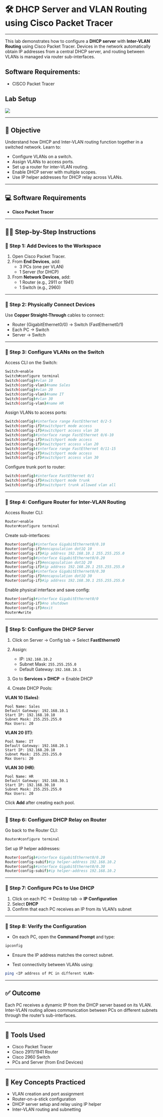 # 🛠️ DHCP Server and VLAN Routing using Cisco Packet Tracer

---

This lab demonstrates how to configure a **DHCP server** with **Inter-VLAN Routing** using Cisco Packet Tracer. Devices in the network automatically obtain IP addresses from a central DHCP server, and routing between VLANs is managed via router sub-interfaces.

## Software Requirements:
- CISCO Packet Tracer

## Lab Setup

<img src="https://github.com/Hashdan-M/DHCP-Server-and-VLAN-routing-using-Packet-Tracer/blob/main/Cisco%20PT/c0.PNG"/></a>

---

## 🎯 Objective

Understand how DHCP and Inter-VLAN routing function together in a switched network. Learn to:
- Configure VLANs on a switch.
- Assign VLANs to access ports.
- Set up a router for inter-VLAN routing.
- Enable DHCP server with multiple scopes.
- Use IP helper addresses for DHCP relay across VLANs.

---

## 💻 Software Requirements

- **Cisco Packet Tracer**

---

## 🧑‍💻 Step-by-Step Instructions

### 🔹 Step 1: Add Devices to the Workspace

1. Open Cisco Packet Tracer.
2. From **End Devices**, add:
   - 3 PCs (one per VLAN)
   - 1 Server (for DHCP)
3. From **Network Devices**, add:
   - 1 Router (e.g., 2911 or 1941)
   - 1 Switch (e.g., 2960)

---

### 🔹 Step 2: Physically Connect Devices

Use **Copper Straight-Through** cables to connect:

- Router (GigabitEthernet0/0) → Switch (FastEthernet0/1)
- Each PC → Switch
- Server → Switch

---

### 🔹 Step 3: Configure VLANs on the Switch

Access CLI on the Switch:

```bash
Switch>enable
Switch#configure terminal
Switch(config)#vlan 10
Switch(config-vlan)#name Sales
Switch(config)#vlan 20
Switch(config-vlan)#name IT
Switch(config)#vlan 30
Switch(config-vlan)#name HR
```

Assign VLANs to access ports:

```bash
Switch(config)#interface range FastEthernet 0/2-5
Switch(config-if)#switchport mode access
Switch(config-if)#switchport access vlan 10
Switch(config)#interface range FastEthernet 0/6-10
Switch(config-if)#switchport mode access
Switch(config-if)#switchport access vlan 20
Switch(config)#interface range FastEthernet 0/11-15
Switch(config-if)#switchport mode access
Switch(config-if)#switchport access vlan 30
```

Configure trunk port to router:

```bash
Switch(config)#interface FastEthernet 0/1
Switch(config-if)#switchport mode trunk
Switch(config-if)#switchport trunk allowed vlan all
```

---

### 🔹 Step 4: Configure Router for Inter-VLAN Routing

Access Router CLI:

```bash
Router>enable
Router#configure terminal
```

Create sub-interfaces:

```bash
Router(config)#interface GigabitEthernet0/0.10
Router(config-if)#encapsulation dot1Q 10
Router(config-if)#ip address 192.168.10.1 255.255.255.0
Router(config)#interface GigabitEthernet0/0.20
Router(config-if)#encapsulation dot1Q 20
Router(config-if)#ip address 192.168.20.1 255.255.255.0
Router(config)#interface GigabitEthernet0/0.30
Router(config-if)#encapsulation dot1Q 30
Router(config-if)#ip address 192.168.30.1 255.255.255.0
```

Enable physical interface and save config:

```bash
Router(config)#interface GigabitEthernet0/0
Router(config-if)#no shutdown
Router(config-if)#exit
Router#write
```

---

### 🔹 Step 5: Configure the DHCP Server

1. Click on Server → Config tab → Select **FastEthernet0**
2. Assign:
   - IP: `192.168.10.2`
   - Subnet Mask: `255.255.255.0`
   - Default Gateway: `192.168.10.1`

3. Go to **Services > DHCP** → Enable DHCP
4. Create DHCP Pools:

**VLAN 10 (Sales)**:
```
Pool Name: Sales
Default Gateway: 192.168.10.1
Start IP: 192.168.10.10
Subnet Mask: 255.255.255.0
Max Users: 20
```

**VLAN 20 (IT)**:
```
Pool Name: IT
Default Gateway: 192.168.20.1
Start IP: 192.168.20.10
Subnet Mask: 255.255.255.0
Max Users: 20
```

**VLAN 30 (HR)**:
```
Pool Name: HR
Default Gateway: 192.168.30.1
Start IP: 192.168.30.10
Subnet Mask: 255.255.255.0
Max Users: 20
```

Click **Add** after creating each pool.

---

### 🔹 Step 6: Configure DHCP Relay on Router

Go back to the Router CLI:

```bash
Router#configure terminal
```

Set up IP helper addresses:

```bash
Router(config)#interface GigabitEthernet0/0.20
Router(config-subif)#ip helper-address 192.168.10.2
Router(config)#interface GigabitEthernet0/0.30
Router(config-subif)#ip helper-address 192.168.10.2
```

---

### 🔹 Step 7: Configure PCs to Use DHCP

1. Click on each PC → Desktop tab → **IP Configuration**
2. Select **DHCP**
3. Confirm that each PC receives an IP from its VLAN’s subnet

---

### 🔹 Step 8: Verify the Configuration

- On each PC, open the **Command Prompt** and type:

```bash
ipconfig
```

- Ensure the IP address matches the correct subnet.

- Test connectivity between VLANs using:

```bash
ping <IP address of PC in different VLAN>
```

---

## ✅ Outcome

Each PC receives a dynamic IP from the DHCP server based on its VLAN. Inter-VLAN routing allows communication between PCs on different subnets through the router’s sub-interfaces.

---

## 🧰 Tools Used

- Cisco Packet Tracer
- Cisco 2911/1941 Router
- Cisco 2960 Switch
- PCs and Server (from End Devices)

---

## 🧠 Key Concepts Practiced

- VLAN creation and port assignment
- Router-on-a-stick configuration
- DHCP server setup and relay using IP helper
- Inter-VLAN routing and subnetting
